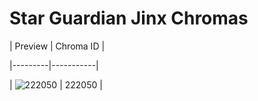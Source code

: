 # Star Guardian Jinx Chromas


| Preview | Chroma ID |

|---------|-----------|

| ![222050](https://raw.communitydragon.org/latest/plugins/rcp-be-lol-game-data/global/default/v1/champion-chroma-images/222/222050.png) | 222050 |